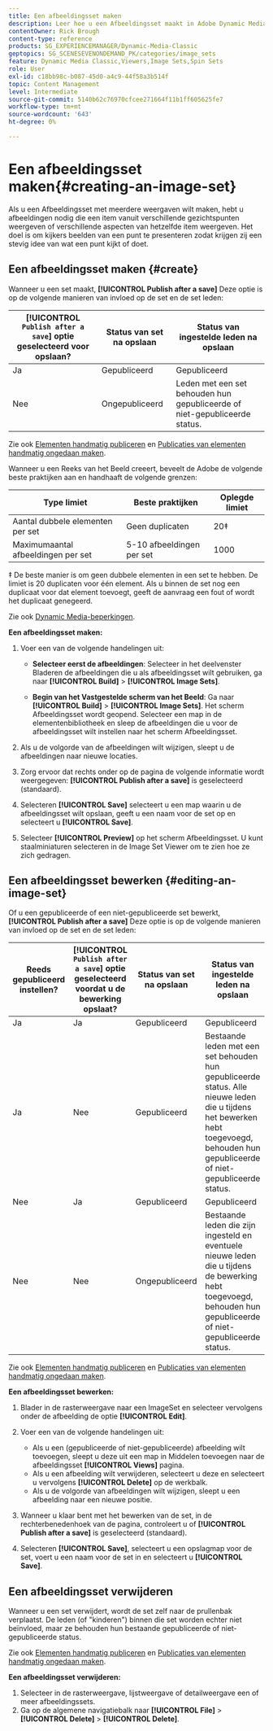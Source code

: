 ```yaml
---
title: Een afbeeldingsset maken
description: Leer hoe u een Afbeeldingsset maakt in Adobe Dynamic Media Classic.
contentOwner: Rick Brough
content-type: reference
products: SG_EXPERIENCEMANAGER/Dynamic-Media-Classic
geptopics: SG_SCENESEVENONDEMAND_PK/categories/image_sets
feature: Dynamic Media Classic,Viewers,Image Sets,Spin Sets
role: User
exl-id: c18bb98c-b087-45d0-a4c9-44f58a3b514f
topic: Content Management
level: Intermediate
source-git-commit: 5140b62c76970cfcee271664f11b1ff605625fe7
workflow-type: tm+mt
source-wordcount: '643'
ht-degree: 0%

---
```


# Een afbeeldingsset maken{#creating-an-image-set}

Als u een Afbeeldingsset met meerdere weergaven wilt maken, hebt u afbeeldingen nodig die een item vanuit verschillende gezichtspunten weergeven of verschillende aspecten van hetzelfde item weergeven. Het doel is om kijkers beelden van een punt te presenteren zodat krijgen zij een stevig idee van wat een punt kijkt of doet.

## Een afbeeldingsset maken {#create}

Wanneer u een set maakt, **[!UICONTROL Publish after a save]** Deze optie is op de volgende manieren van invloed op de set en de set leden:

| **[!UICONTROL `Publish after a save`]** optie geselecteerd voor opslaan? | Status van set na opslaan | Status van ingestelde leden na opslaan |
| --- | --- | --- |
| Ja | Gepubliceerd | Gepubliceerd |
| Nee | Ongepubliceerd | Leden met een set behouden hun gepubliceerde of niet-gepubliceerde status. |

Zie ook [Elementen handmatig publiceren](publishing-files.md#manually_publishing_assets) en [Publicaties van elementen handmatig ongedaan maken](publishing-files.md#manually_unpublishing_assets).

Wanneer u een Reeks van het Beeld creeert, beveelt de Adobe de volgende beste praktijken aan en handhaaft de volgende grenzen:

| Type limiet | Beste praktijken | Oplegde limiet |
| --- | --- | --- |
| Aantal dubbele elementen per set | Geen duplicaten | 20‡ |
| Maximumaantal afbeeldingen per set | 5-10 afbeeldingen per set | 1000 |

‡ De beste manier is om geen dubbele elementen in een set te hebben. De limiet is 20 duplicaten voor één element. Als u binnen de set nog een duplicaat voor dat element toevoegt, geeft de aanvraag een fout of wordt het duplicaat genegeerd.

Zie ook [Dynamic Media-beperkingen](/help/using/limitations.md).

**Een afbeeldingsset maken:**

1. Voer een van de volgende handelingen uit:

   * **Selecteer eerst de afbeeldingen**: Selecteer in het deelvenster Bladeren de afbeeldingen die u als afbeeldingsset wilt gebruiken, ga naar **[!UICONTROL Build]** > **[!UICONTROL Image Sets]**.

   * **Begin van het Vastgestelde scherm van het Beeld**: Ga naar **[!UICONTROL Build]** > **[!UICONTROL Image Sets]**. Het scherm Afbeeldingsset wordt geopend. Selecteer een map in de elementenbibliotheek en sleep de afbeeldingen die u voor de afbeeldingsset wilt instellen naar het scherm Afbeeldingsset.

1. Als u de volgorde van de afbeeldingen wilt wijzigen, sleept u de afbeeldingen naar nieuwe locaties.
1. Zorg ervoor dat rechts onder op de pagina de volgende informatie wordt weergegeven: **[!UICONTROL Publish after a save]** is geselecteerd (standaard).
1. Selecteren **[!UICONTROL Save]** selecteert u een map waarin u de afbeeldingsset wilt opslaan, geeft u een naam voor de set op en selecteert u **[!UICONTROL Save]**.
1. Selecteer **[!UICONTROL Preview]** op het scherm Afbeeldingsset. U kunt staalminiaturen selecteren in de Image Set Viewer om te zien hoe ze zich gedragen.

## Een afbeeldingsset bewerken {#editing-an-image-set}

Of u een gepubliceerde of een niet-gepubliceerde set bewerkt, **[!UICONTROL Publish after a save]** Deze optie is op de volgende manieren van invloed op de set en de set leden:

| Reeds gepubliceerd instellen? | **[!UICONTROL `Publish after a save`]** optie geselecteerd voordat u de bewerking opslaat? | Status van set na opslaan | Status van ingestelde leden na opslaan |
| --- | --- | --- | --- |
| Ja | Ja | Gepubliceerd | Gepubliceerd |
| Ja | Nee | Gepubliceerd | Bestaande leden met een set behouden hun gepubliceerde status. Alle nieuwe leden die u tijdens het bewerken hebt toegevoegd, behouden hun gepubliceerde of niet-gepubliceerde status. |
| Nee | Ja | Gepubliceerd | Gepubliceerd |
| Nee | Nee | Ongepubliceerd | Bestaande leden die zijn ingesteld en eventuele nieuwe leden die u tijdens de bewerking hebt toegevoegd, behouden hun gepubliceerde of niet-gepubliceerde status. |

Zie ook [Elementen handmatig publiceren](publishing-files.md#manually_publishing_assets) en [Publicaties van elementen handmatig ongedaan maken](publishing-files.md#manually_unpublishing_assets).

**Een afbeeldingsset bewerken:**

1. Blader in de rasterweergave naar een ImageSet en selecteer vervolgens onder de afbeelding de optie **[!UICONTROL Edit]**.
1. Voer een van de volgende handelingen uit:

   * Als u een (gepubliceerde of niet-gepubliceerde) afbeelding wilt toevoegen, sleept u deze uit een map in Middelen toevoegen naar de afbeeldingsset **[!UICONTROL Views]** pagina.
   * Als u een afbeelding wilt verwijderen, selecteert u deze en selecteert u vervolgens **[!UICONTROL Delete]** op de werkbalk.
   * Als u de volgorde van afbeeldingen wilt wijzigen, sleept u een afbeelding naar een nieuwe positie.

1. Wanneer u klaar bent met het bewerken van de set, in de rechterbenedenhoek van de pagina, controleert u of **[!UICONTROL Publish after a save]** is geselecteerd (standaard).
1. Selecteren **[!UICONTROL Save]**, selecteert u een opslagmap voor de set, voert u een naam voor de set in en selecteert u **[!UICONTROL Save]**.

## Een afbeeldingsset verwijderen

Wanneer u een set verwijdert, wordt de set zelf naar de prullenbak verplaatst. De leden (of &quot;kinderen&quot;) binnen die set worden echter niet beïnvloed, maar ze behouden hun bestaande gepubliceerde of niet-gepubliceerde status.

Zie ook [Elementen handmatig publiceren](publishing-files.md#manually_publishing_assets) en [Publicaties van elementen handmatig ongedaan maken](publishing-files.md#manually_unpublishing_assets).

**Een afbeeldingsset verwijderen:**

1. Selecteer in de rasterweergave, lijstweergave of detailweergave een of meer afbeeldingssets.
1. Ga op de algemene navigatiebalk naar **[!UICONTROL File]** > **[!UICONTROL Delete]** > **[!UICONTROL Delete]**.
